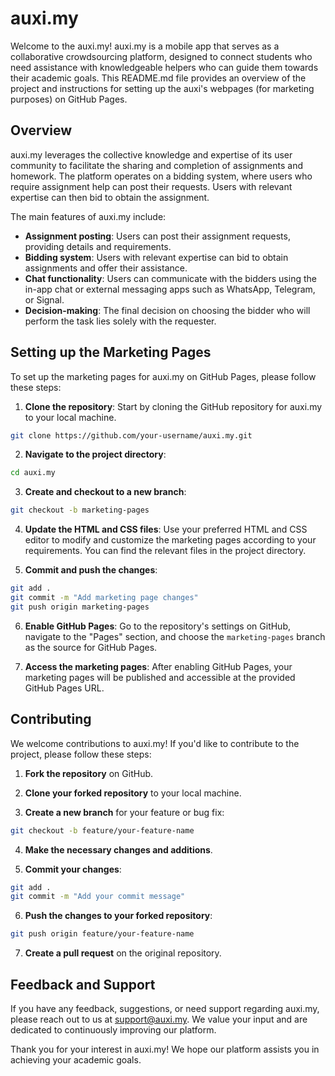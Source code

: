 # auxi.my

Welcome to the auxi.my! auxi.my is a mobile app that serves as a collaborative crowdsourcing platform, designed to connect students who need assistance with knowledgeable helpers who can guide them towards their academic goals. This README.md file provides an overview of the project and instructions for setting up the auxi's webpages (for marketing purposes) on GitHub Pages.

## Overview

auxi.my leverages the collective knowledge and expertise of its user community to facilitate the sharing and completion of assignments and homework. The platform operates on a bidding system, where users who require assignment help can post their requests. Users with relevant expertise can then bid to obtain the assignment.

The main features of auxi.my include:

- **Assignment posting**: Users can post their assignment requests, providing details and requirements.
- **Bidding system**: Users with relevant expertise can bid to obtain assignments and offer their assistance.
- **Chat functionality**: Users can communicate with the bidders using the in-app chat or external messaging apps such as WhatsApp, Telegram, or Signal.
- **Decision-making**: The final decision on choosing the bidder who will perform the task lies solely with the requester.

## Setting up the Marketing Pages

To set up the marketing pages for auxi.my on GitHub Pages, please follow these steps:

1. **Clone the repository**: Start by cloning the GitHub repository for auxi.my to your local machine.

```bash
git clone https://github.com/your-username/auxi.my.git
```

2. **Navigate to the project directory**:

```bash
cd auxi.my
```

3. **Create and checkout to a new branch**:

```bash
git checkout -b marketing-pages
```

4. **Update the HTML and CSS files**: Use your preferred HTML and CSS editor to modify and customize the marketing pages according to your requirements. You can find the relevant files in the project directory.

5. **Commit and push the changes**:

```bash
git add .
git commit -m "Add marketing page changes"
git push origin marketing-pages
```

6. **Enable GitHub Pages**: Go to the repository's settings on GitHub, navigate to the "Pages" section, and choose the `marketing-pages` branch as the source for GitHub Pages.

7. **Access the marketing pages**: After enabling GitHub Pages, your marketing pages will be published and accessible at the provided GitHub Pages URL.

## Contributing

We welcome contributions to auxi.my! If you'd like to contribute to the project, please follow these steps:

1. **Fork the repository** on GitHub.

2. **Clone your forked repository** to your local machine.

3. **Create a new branch** for your feature or bug fix:

```bash
git checkout -b feature/your-feature-name
```

4. **Make the necessary changes and additions**.

5. **Commit your changes**:

```bash
git add .
git commit -m "Add your commit message"
```

6. **Push the changes to your forked repository**:

```bash
git push origin feature/your-feature-name
```

7. **Create a pull request** on the original repository.

## Feedback and Support

If you have any feedback, suggestions, or need support regarding auxi.my, please reach out to us at [support@auxi.my](mailto:support@auxi.my). We value your input and are dedicated to continuously improving our platform.


Thank you for your interest in auxi.my! We hope our platform assists you in achieving your academic goals.
